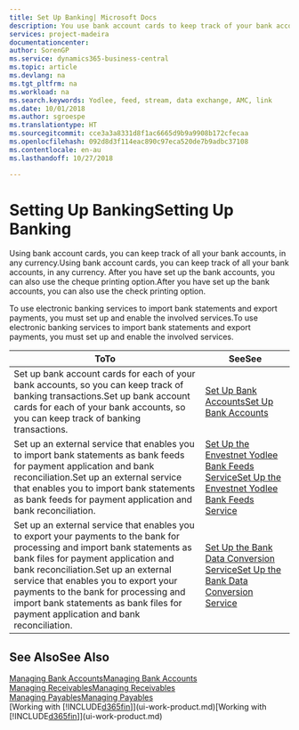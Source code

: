 ```yaml
---
title: Set Up Banking| Microsoft Docs
description: You use bank account cards to keep track of your bank accounts and set up bank feeds, such as Yodlee, to exchange data.
services: project-madeira
documentationcenter: 
author: SorenGP
ms.service: dynamics365-business-central
ms.topic: article
ms.devlang: na
ms.tgt_pltfrm: na
ms.workload: na
ms.search.keywords: Yodlee, feed, stream, data exchange, AMC, link
ms.date: 10/01/2018
ms.author: sgroespe
ms.translationtype: HT
ms.sourcegitcommit: cce3a3a8331d8f1ac6665d9b9a9908b172cfecaa
ms.openlocfilehash: 092d8d3f114eac890c97eca520de7b9adbc37108
ms.contentlocale: en-au
ms.lasthandoff: 10/27/2018

---
```

# <a name="setting-up-banking"></a><span data-ttu-id="d0613-103">Setting Up Banking</span><span class="sxs-lookup"><span data-stu-id="d0613-103">Setting Up Banking</span></span>
<span data-ttu-id="d0613-104">Using bank account cards, you can keep track of all your bank accounts, in any currency.</span><span class="sxs-lookup"><span data-stu-id="d0613-104">Using bank account cards, you can keep track of all your bank accounts, in any currency.</span></span> <span data-ttu-id="d0613-105">After you have set up the bank accounts, you can also use the cheque printing option.</span><span class="sxs-lookup"><span data-stu-id="d0613-105">After you have set up the bank accounts, you can also use the check printing option.</span></span>

<span data-ttu-id="d0613-106">To use electronic banking services to import bank statements and  export payments, you must set up and enable the involved services.</span><span class="sxs-lookup"><span data-stu-id="d0613-106">To use electronic banking services to import bank statements and  export payments, you must set up and enable the involved services.</span></span>

| <span data-ttu-id="d0613-107">To</span><span class="sxs-lookup"><span data-stu-id="d0613-107">To</span></span> | <span data-ttu-id="d0613-108">See</span><span class="sxs-lookup"><span data-stu-id="d0613-108">See</span></span> |
| --- | --- |
| <span data-ttu-id="d0613-109">Set up bank account cards for each of your bank accounts, so you can keep track of banking transactions.</span><span class="sxs-lookup"><span data-stu-id="d0613-109">Set up bank account cards for each of your bank accounts, so you can keep track of banking transactions.</span></span> |[<span data-ttu-id="d0613-110">Set Up Bank Accounts</span><span class="sxs-lookup"><span data-stu-id="d0613-110">Set Up Bank Accounts</span></span>](bank-how-setup-bank-accounts.md) |
| <span data-ttu-id="d0613-111">Set up an external service that enables you to import bank statements as bank feeds for payment application and bank reconciliation.</span><span class="sxs-lookup"><span data-stu-id="d0613-111">Set up an external service that enables you to import bank statements as bank feeds for payment application and bank reconciliation.</span></span> |[<span data-ttu-id="d0613-112">Set Up the Envestnet Yodlee Bank Feeds Service</span><span class="sxs-lookup"><span data-stu-id="d0613-112">Set Up the Envestnet Yodlee Bank Feeds Service</span></span>](bank-how-setup-bank-statement-service.md) |
| <span data-ttu-id="d0613-113">Set up an external service that enables you to export your payments to the bank for processing  and import bank statements as bank files for payment application and bank reconciliation.</span><span class="sxs-lookup"><span data-stu-id="d0613-113">Set up an external service that enables you to export your payments to the bank for processing  and import bank statements as bank files for payment application and bank reconciliation.</span></span> |[<span data-ttu-id="d0613-114">Set Up the Bank Data Conversion Service</span><span class="sxs-lookup"><span data-stu-id="d0613-114">Set Up the Bank Data Conversion Service</span></span>](bank-how-setup-bank-data-conversion-service.md) |

## <a name="see-also"></a><span data-ttu-id="d0613-115">See Also</span><span class="sxs-lookup"><span data-stu-id="d0613-115">See Also</span></span>
[<span data-ttu-id="d0613-116">Managing Bank Accounts</span><span class="sxs-lookup"><span data-stu-id="d0613-116">Managing Bank Accounts</span></span>](bank-manage-bank-accounts.md)  
[<span data-ttu-id="d0613-117">Managing Receivables</span><span class="sxs-lookup"><span data-stu-id="d0613-117">Managing Receivables</span></span>](receivables-manage-receivables.md)  
[<span data-ttu-id="d0613-118">Managing Payables</span><span class="sxs-lookup"><span data-stu-id="d0613-118">Managing Payables</span></span>](payables-manage-payables.md)  
<span data-ttu-id="d0613-119">[Working with [!INCLUDE[d365fin](includes/d365fin_md.md)]](ui-work-product.md)</span><span class="sxs-lookup"><span data-stu-id="d0613-119">[Working with [!INCLUDE[d365fin](includes/d365fin_md.md)]](ui-work-product.md)</span></span>


